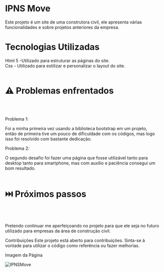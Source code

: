 <h1>IPNS Move</h1>

Este projeto é um site de uma construtora civil, ele apresenta várias funcionalidades e sobre projetos anteriores da empresa.

<h1>Tecnologias Utilizadas</h1>

Html 5 -Utilizado para estruturar as páginas do site.<br>
Css - Utilizado para estilizar e personalizar o layout do site.<br><br>


<h1>⚠️ Problemas enfrentados</h1>
<br><br>


Problema 1:

Foi a minha primeira vez usando a biblioteca bootstrap em um projeto, então de primeira tive um pouco de dificuldade com os códigos, mas logo isso foi resolvido com bastante dedicação.

Problema 2:

O segundo desafio foi fazer uma página que fosse utilizável tanto para desktop tanto para smartphone, mas com auxilio e paciência consegui um bom resultado.<br><br>


<h1>⏭️ Próximos passos</h1>
<br><br>


Pretendo continuar me aperfeiçoando no projeto para que ele seja no futuro utilizado para empresas da área de construção civil.

Contribuições
Este projeto está aberto para contribuições. Sinta-se à vontade para utilizar o código como referência ou fazer melhorias.

Imagem da Página 

![IPNSMove](https://github.com/IanPedr/IPNS-Move/assets/118200333/1bf182c9-c9e9-4763-8080-cafe1ee66fda)
